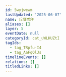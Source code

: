 ```yaml
---
id: 5wyjwewm
lastUpdated: '2025-06-07'
name: 丘墩崇拜
aliases: []
layer: 5
eventDate: null
categoryId: cat_uWLHUZtI
tagIds:
  - tag_TRpfu-I4
  - tag_AaFqQlJs
timelineEvents: []
relations: []
titledLinks: []
---
```


